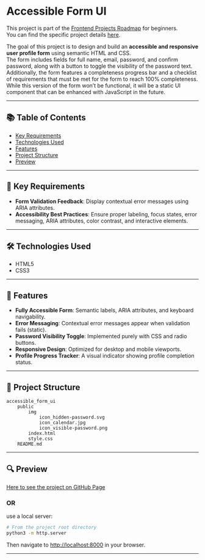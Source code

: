 # Accessible Form UI

This project is part of the [Frontend Projects Roadmap](https://roadmap.sh/frontend/projects) for beginners.  
You can find the specific project details [here](https://roadmap.sh/projects/accessible-form-ui).

The goal of this project is to design and build an **accessible and responsive user profile form** using semantic HTML and CSS.  
The form includes fields for full name, email, password, and confirm password, along with a button to toggle the visibility of the password text.  
Additionally, the form features a completeness progress bar and a checklist of requirements that must be met for the form to reach 100% completeness.  
While this version of the form won’t be functional, it will be a static UI component that can be enhanced with JavaScript in the future.

---

## 📚 Table of Contents

- [Key Requirements](#key-requirements)
- [Technologies Used](#technologies-used)
- [Features](#features)
- [Project Structure](#project-structure)
- [Preview](#preview)

---

## 🔑 Key Requirements

- **Form Validation Feedback**: Display contextual error messages using ARIA attributes.
- **Accessibility Best Practices**: Ensure proper labeling, focus states, error messaging, ARIA attributes, color contrast, and interactive elements.

---

## 🛠️ Technologies Used

- HTML5
- CSS3 

---

## 🚀 Features

- **Fully Accessible Form**: Semantic labels, ARIA attributes, and keyboard navigability.
- **Error Messaging**: Contextual error messages appear when validation fails (static).
- **Password Visibility Toggle**: Implemented purely with CSS and radio buttons.
- **Responsive Design**: Optimized for desktop and mobile viewports.
- **Profile Progress Tracker**: A visual indicator showing profile completion status.

---


## 📁 Project Structure
<!-- START PROJECT STRUCTURE -->
```
accessible_form_ui
	public
		img
			icon_hidden-password.svg
			icon_calendar.jpg
			icon_visible-password.png
		index.html
		style.css
	README.md

```
<!-- END PROJECT STRUCTURE -->
---

## 🔍 Preview

<!-- START LINK TO PREVIEW --> 
[Here to see the project on GitHub Page](https://kizz4.github.io/practice/frontend_practice/beginner_projects/accordion/public/accessible_form_ui/public)
<!-- END LINK TO PREVIEW -->

### OR

use a local server:

```bash
# From the project root directory
python3 -m http.server
```

Then navigate to [http://localhost:8000](http://localhost:8000) in your browser.

---


